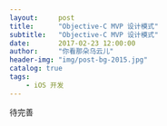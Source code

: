 ```yaml
---
layout:     post
title:      "Objective-C MVP 设计模式"
subtitle:   "Objective-C MVP 设计模式"
date:       2017-02-23 12:00:00
author:     "你看那朵乌云儿"
header-img: "img/post-bg-2015.jpg"
catalog: true
tags:
    - iOS 开发
---
```



待完善